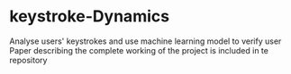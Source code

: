 # keystroke-Dynamics
Analyse users' keystrokes and use machine learning model to verify user
Paper describing the complete working of the project is included in te repository
